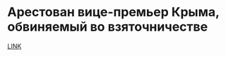 # Арестован вице-премьер Крыма, обвиняемый во взяточничестве



[LINK](https://varlamov.ru/3140279.html)